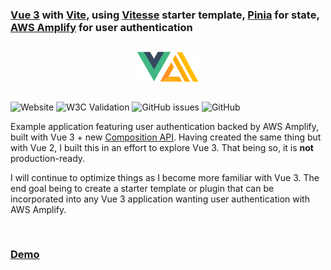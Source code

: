 ### [Vue 3](https://v3.vuejs.org) with [Vite](https://vitejs.dev/), using [Vitesse](https://github.com/antfu/vitesse) starter template, [Pinia](https://pinia.esm.dev/) for state, [AWS Amplify](https://aws.amazon.com/amplify/) for user authentication 

<p align="center" style="margin: 2em 0">
<img
    src="public/vue-amplify-auth-logo.png"
    style="width: 100px"
/>
</p>

![Website](https://img.shields.io/website?url=https%3A%2F%2Fmaster.daql8aaw8waie.amplifyapp.com%2F)
![W3C Validation](https://img.shields.io/w3c-validation/html?targetUrl=https%3A%2F%2Fmaster.daql8aaw8waie.amplifyapp.com%2F)
![GitHub issues](https://img.shields.io/github/issues/allowedcloud/vue-amplify-auth)
![GitHub](https://img.shields.io/github/license/allowedcloud/vue-amplify-auth)

Example application featuring user authentication backed by AWS Amplify, built with Vue 3 + new [Composition API](https://v3.vuejs.org/guide/composition-api-introduction.html).
Having created the same thing but with Vue 2,
I built this in an effort to explore Vue 3.
That being so, it is **not** production-ready.

I will continue to optimize things as I become more familiar with Vue 3. 
The end goal being to create a starter template or plugin that can be incorporated into any Vue 3 application wanting user authentication with AWS Amplify.

</br>

### [Demo](https://master.daql8aaw8waie.amplifyapp.com/)
